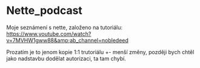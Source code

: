 # Nette_podcast
Moje seznámení s nette, založeno na tutoriálu: https://www.youtube.com/watch?v=7MVHW1gww88&amp;ab_channel=nobledeed

Prozatím je to jenom kopie 1:1 trutoriálu +- menší změny, později bych chtěl jako nadstavbu dodělat autorizaci, ta tam chybí.
